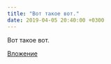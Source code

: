 ```yaml
---
title: "Вот такое вот."
date: 2019-04-05 20:40:00 +0300
---
```


Вот такое вот.

[Вложение](/assets/vk_photos/3/mXoONqrCyY4.jpg)
